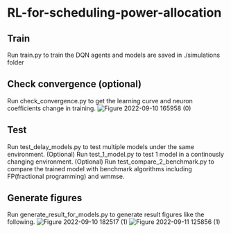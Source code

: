 # RL-for-scheduling-power-allocation

## Train
Run train.py to train the DQN agents and models are saved in ./simulations folder
## Check convergence (optional)
Run check_convergence.py to get the learning curve and neuron coefficients change in training.
![Figure 2022-09-10 165958 (0)](https://user-images.githubusercontent.com/91915172/191305536-bcde456e-8eaf-483e-9ed3-570fa57d452c.png)
## Test
Run test_delay_models.py to test multiple models under the same environment. (Optional)
Run test_1_model.py to test 1 model in a continously changing environment. (Optional)
Run test_compare_2_benchmark.py to compare the trained model with benchmark algorithms including FP(fractional programming) and wmmse.
## Generate figures
Run generate_result_for_models.py to generate result figures like the following.
![Figure 2022-09-10 182517 (1)](https://user-images.githubusercontent.com/91915172/191302721-c6a09a34-4581-4e1d-8b7c-3172ad779151.png)
![Figure 2022-09-11 125856 (1)](https://user-images.githubusercontent.com/91915172/191302935-f6d2c043-69f9-44dd-9bd1-39bdaf874a58.png)

